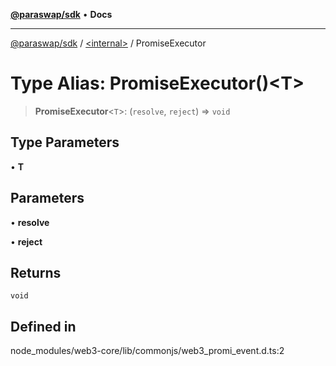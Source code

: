 [**@paraswap/sdk**](../../README.md) • **Docs**

***

[@paraswap/sdk](../../globals.md) / [\<internal\>](../README.md) / PromiseExecutor

# Type Alias: PromiseExecutor()\<T\>

> **PromiseExecutor**\<`T`\>: (`resolve`, `reject`) => `void`

## Type Parameters

• **T**

## Parameters

• **resolve**

• **reject**

## Returns

`void`

## Defined in

node\_modules/web3-core/lib/commonjs/web3\_promi\_event.d.ts:2
